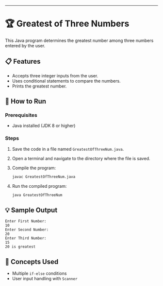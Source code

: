 

---

# 🏆 Greatest of Three Numbers

This Java program determines the greatest number among three numbers entered by the user.

## 📋 Features

* Accepts three integer inputs from the user.
* Uses conditional statements to compare the numbers.
* Prints the greatest number.

## 🚀 How to Run

### Prerequisites

* Java installed (JDK 8 or higher)

### Steps

1. Save the code in a file named `GreatestOfThreeNum.java`.
2. Open a terminal and navigate to the directory where the file is saved.
3. Compile the program:

   ```bash
   javac GreatestOfThreeNum.java
   ```
4. Run the compiled program:

   ```bash
   java GreatestOfThreeNum
   ```

## 💡 Sample Output

```
Enter First Number:
10
Enter Second Number:
20
Enter Third Number:
15
20 is greatest
```

## 🧠 Concepts Used

* Multiple `if-else` conditions
* User input handling with `Scanner`


